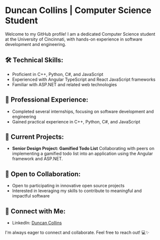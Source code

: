 # Duncan Collins | Computer Science Student

Welcome to my GitHub profile! I am a dedicated Computer Science student at the University of Cincinnati, with hands-on experience in software development and engineering.

## 🛠️ Technical Skills:
- Proficient in C++, Python, C#, and JavaScript
- Experienced with Angular TypeScript and React JavaScript frameworks
- Familiar with ASP.NET and related web technologies

## 💼 Professional Experience:
- Completed several internships, focusing on software development and engineering
- Gained practical experience in C++, Python, C#, and JavaScript

## 🌟 Current Projects:
- **Senior Design Project: Gamified Todo List**
  Collaborating with peers on implementing a gamified todo list into an application using the Angular framework and ASP.NET.

## 🤝 Open to Collaboration:
- Open to participating in innovative open source projects
- Interested in leveraging my skills to contribute to meaningful and impactful software

## 🔗 Connect with Me:
- LinkedIn: [Duncan Collins](https://www.linkedin.com/in/duncan-collins/)

I'm always eager to connect and collaborate. Feel free to reach out! 💻✨
